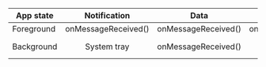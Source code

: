 | App state      | Notification	        | Data	                | Both                             |
|----------------|:--------------------:|:---------------------:|---------------------------------:|
| Foreground     | onMessageReceived()	| onMessageReceived()	| onMessageReceived                |
| Background	 | System tray          | onMessageReceived()	| system tray and extras of intent |

